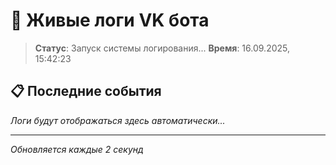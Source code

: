 # 🔴 Живые логи VK бота

> **Статус**: Запуск системы логирования...
> **Время**: 16.09.2025, 15:42:23

## 📋 Последние события

*Логи будут отображаться здесь автоматически...*

---
*Обновляется каждые 2 секунд*
